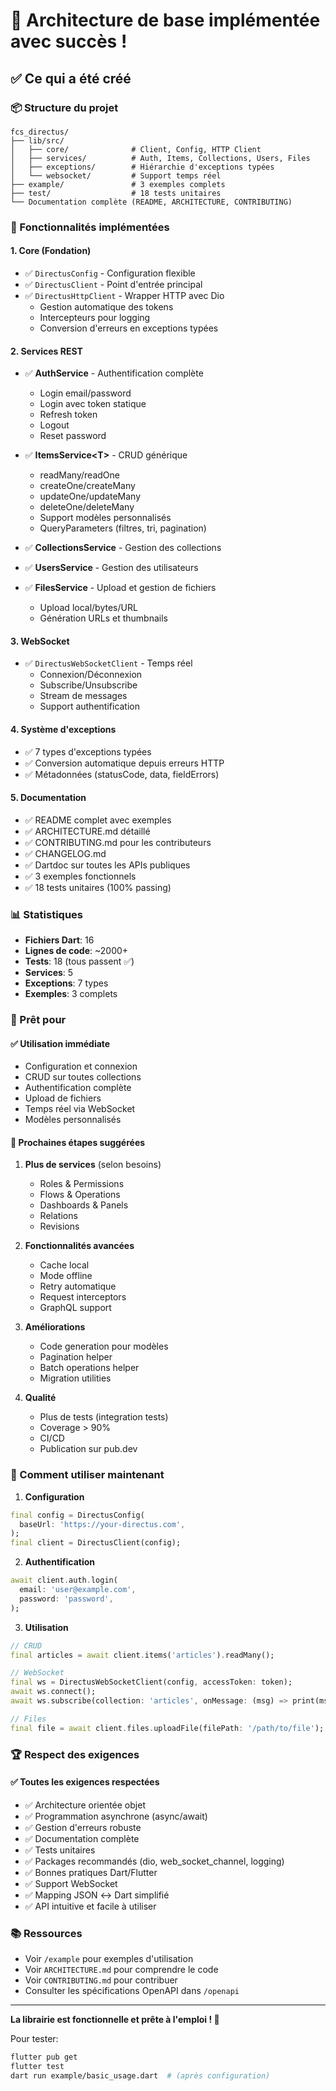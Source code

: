 # 🎉 Architecture de base implémentée avec succès !

## ✅ Ce qui a été créé

### 📦 Structure du projet
```
fcs_directus/
├── lib/src/
│   ├── core/              # Client, Config, HTTP Client
│   ├── services/          # Auth, Items, Collections, Users, Files
│   ├── exceptions/        # Hiérarchie d'exceptions typées
│   └── websocket/         # Support temps réel
├── example/               # 3 exemples complets
├── test/                  # 18 tests unitaires
└── Documentation complète (README, ARCHITECTURE, CONTRIBUTING)
```

### 🔧 Fonctionnalités implémentées

#### 1. Core (Fondation)
- ✅ `DirectusConfig` - Configuration flexible
- ✅ `DirectusClient` - Point d'entrée principal
- ✅ `DirectusHttpClient` - Wrapper HTTP avec Dio
  - Gestion automatique des tokens
  - Intercepteurs pour logging
  - Conversion d'erreurs en exceptions typées

#### 2. Services REST
- ✅ **AuthService** - Authentification complète
  - Login email/password
  - Login avec token statique
  - Refresh token
  - Logout
  - Reset password
  
- ✅ **ItemsService\<T>** - CRUD générique
  - readMany/readOne
  - createOne/createMany
  - updateOne/updateMany
  - deleteOne/deleteMany
  - Support modèles personnalisés
  - QueryParameters (filtres, tri, pagination)

- ✅ **CollectionsService** - Gestion des collections
- ✅ **UsersService** - Gestion des utilisateurs
- ✅ **FilesService** - Upload et gestion de fichiers
  - Upload local/bytes/URL
  - Génération URLs et thumbnails

#### 3. WebSocket
- ✅ `DirectusWebSocketClient` - Temps réel
  - Connexion/Déconnexion
  - Subscribe/Unsubscribe
  - Stream de messages
  - Support authentification

#### 4. Système d'exceptions
- ✅ 7 types d'exceptions typées
- ✅ Conversion automatique depuis erreurs HTTP
- ✅ Métadonnées (statusCode, data, fieldErrors)

#### 5. Documentation
- ✅ README complet avec exemples
- ✅ ARCHITECTURE.md détaillé
- ✅ CONTRIBUTING.md pour les contributeurs
- ✅ CHANGELOG.md
- ✅ Dartdoc sur toutes les APIs publiques
- ✅ 3 exemples fonctionnels
- ✅ 18 tests unitaires (100% passing)

### 📊 Statistiques
- **Fichiers Dart**: 16
- **Lignes de code**: ~2000+
- **Tests**: 18 (tous passent ✅)
- **Services**: 5
- **Exceptions**: 7 types
- **Exemples**: 3 complets

### 🎯 Prêt pour

#### ✅ Utilisation immédiate
- Configuration et connexion
- CRUD sur toutes collections
- Authentification complète
- Upload de fichiers
- Temps réel via WebSocket
- Modèles personnalisés

#### 📝 Prochaines étapes suggérées
1. **Plus de services** (selon besoins)
   - Roles & Permissions
   - Flows & Operations
   - Dashboards & Panels
   - Relations
   - Revisions

2. **Fonctionnalités avancées**
   - Cache local
   - Mode offline
   - Retry automatique
   - Request interceptors
   - GraphQL support

3. **Améliorations**
   - Code generation pour modèles
   - Pagination helper
   - Batch operations helper
   - Migration utilities

4. **Qualité**
   - Plus de tests (integration tests)
   - Coverage > 90%
   - CI/CD
   - Publication sur pub.dev

### 🚀 Comment utiliser maintenant

1. **Configuration**
```dart
final config = DirectusConfig(
  baseUrl: 'https://your-directus.com',
);
final client = DirectusClient(config);
```

2. **Authentification**
```dart
await client.auth.login(
  email: 'user@example.com',
  password: 'password',
);
```

3. **Utilisation**
```dart
// CRUD
final articles = await client.items('articles').readMany();

// WebSocket
final ws = DirectusWebSocketClient(config, accessToken: token);
await ws.connect();
await ws.subscribe(collection: 'articles', onMessage: (msg) => print(msg));

// Files
final file = await client.files.uploadFile(filePath: '/path/to/file');
```

### 🏆 Respect des exigences

#### ✅ Toutes les exigences respectées
- ✅ Architecture orientée objet
- ✅ Programmation asynchrone (async/await)
- ✅ Gestion d'erreurs robuste
- ✅ Documentation complète
- ✅ Tests unitaires
- ✅ Packages recommandés (dio, web_socket_channel, logging)
- ✅ Bonnes pratiques Dart/Flutter
- ✅ Support WebSocket
- ✅ Mapping JSON ↔ Dart simplifié
- ✅ API intuitive et facile à utiliser

### 📚 Ressources
- Voir `/example` pour exemples d'utilisation
- Voir `ARCHITECTURE.md` pour comprendre le code
- Voir `CONTRIBUTING.md` pour contribuer
- Consulter les spécifications OpenAPI dans `/openapi`

---

**La librairie est fonctionnelle et prête à l'emploi ! 🎉**

Pour tester:
```bash
flutter pub get
flutter test
dart run example/basic_usage.dart  # (après configuration)
```
